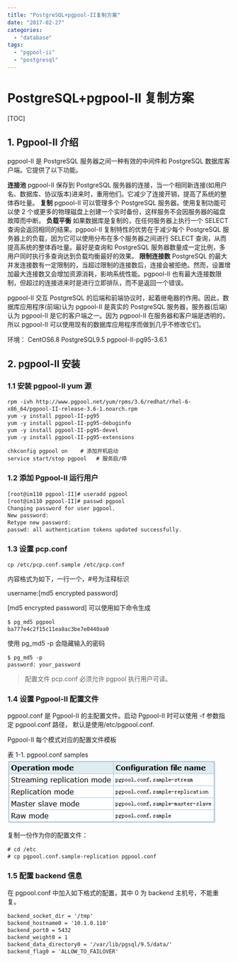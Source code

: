```yaml
---
title: "PostgreSQL+pgpool-II复制方案"
date: "2017-02-27"
categories:
  - "database"
tags:
  - "pgpool-ii"
  - "postgresql"
---
```


# PostgreSQL+pgpool-II 复制方案

[TOC]

## 1\. Pgpool-II 介绍

pgpool-II 是 PostgreSQL 服务器之间一种有效的中间件和 PostgreSQL 数据库客户端。它提供了以下功能。

**连接池** pgpool-II 保存到 PostgreSQL 服务器的连接，当一个相同新连接(如用户名、数据库、协议版本)进来时，重用他们。它减少了连接开销，提高了系统的整体吞吐量。 **复制** pgpool-II 可以管理多个 PostgreSQL 服务器。使用复制功能可以使 2 个或更多的物理磁盘上创建一个实时备份，这样服务不会因服务器的磁盘故障而中断。 **负载平衡** 如果数据库是复制的，在任何服务器上执行一个 SELECT 查询会返回相同的结果。pgpool-II 复制特性的优势在于减少每个 PostgreSQL 服务器上的负载，因为它可以使用分布在多个服务器之间进行 SELECT 查询，从而提高系统的整体吞吐量。最好是查询和 PostgreSQL 服务器数量成一定比例，多用户同时执行多查询达到负载均衡最好的效果。 **限制连接数** PostgreSQL 的最大并发连接数有一定限制的，当超过限制的连接数后，连接会被拒绝。然而，设置增加最大连接数又会增加资源消耗，影响系统性能。pgpool-II 也有最大连接数限制，但超过的连接进来时是进行立即排队，而不是返回一个错误。

pgpool-II 交互 PostgreSQL 的后端和前端协议时，起着继电器的作用。因此，数据库应用程序(前端)认为 pgpool-II 是真实的 PostgreSQL 服务器，服务器(后端)认为 pgpool-II 是它的客户端之一。因为 pgpool-II 在服务器和客户端是透明的，所以 pgpool-II 可以使用现有的数据库应用程序而做到几乎不修改它们。

环境： CentOS6.8 PostgreSQL9.5 pgpool-II-pg95-3.6.1

## 2\. pgpool-II 安装

### 1.1 安装 pgpool-II yum 源

```
rpm -ivh http://www.pgpool.net/yum/rpms/3.6/redhat/rhel-6-x86_64/pgpool-II-release-3.6-1.noarch.rpm
yum -y install pgpool-II-pg95
yum -y install pgpool-II-pg95-debuginfo
yum -y install pgpool-II-pg95-devel
yum -y install pgpool-II-pg95-extensions
```

```
chkconfig pgpool on    # 添加开机启动
service start/stop pgpool   # 服务启/停
```

### 1.2 添加 Pgpool-II 运行用户

```
[root@im110 pgpool-II]# useradd pgpool
[root@im110 pgpool-II]# passwd pgpool
Changing password for user pgpool.
New password:
Retype new password:
passwd: all authentication tokens updated successfully.
```

### 1.3 设置 pcp.conf

```
cp /etc/pcp.conf.sample /etc/pcp.conf
```

内容格式为如下，一行一个，#号为注释标识

username:\[md5 encrypted password\]

\[md5 encrypted password\] 可以使用如下命令生成

```
$ pg_md5 pgpool
ba777e4c2f15c11ea8ac3be7e0440aa0
```

使用 pg_md5 -p 会隐藏输入的密码

```
$ pg_md5 -p
password: your_password
```

> 配置文件 pcp.conf 必须允许 pgpool 执行用户可读。

### 1.4 设置 Pgpool-II 配置文件

pgpool.conf 是 Pgpool-II 的主配置文件。启动 Pgpool-II 时可以使用 -f 参数指定 pgpool.conf 路径， 默认是使用/etc/pgpool.conf.

Pgpool-II 每个模式对应的配置文件模板

表 1-1. pgpool.conf samples ![](images/5d162ef7-6d41-4c94-b2ae-281dcf2b635b.png)

复制一份作为你的配置文件：

```
# cd /etc
# cp pgpool.conf.sample-replication pgpool.conf
```

### 1.5 配置 backend 信息

在 pgpool.conf 中加入如下格式的配置，其中 0 为 backend 主机号，不能重复。

```
backend_socket_dir = '/tmp'
backend_hostname0 = '10.1.0.110'
backend_port0 = 5432
backend_weight0 = 1
backend_data_directory0 = '/var/lib/pgsql/9.5/data/'
backend_flag0 = 'ALLOW_TO_FAILOVER'
```
